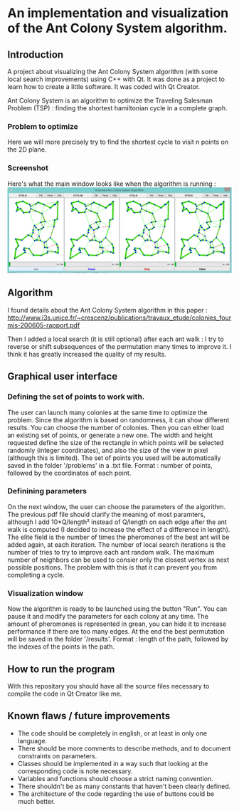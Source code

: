 # An implementation and visualization of the Ant Colony System algorithm.

## Introduction
A project about visualizing the Ant Colony System algorithm (with some local search improvements) using C++ with Qt. It was done as a project to learn how to create a little software. It was coded with Qt Creator.

Ant Colony System is an algorithm to optimize the Traveling Salesman Problem (TSP) : finding the shortest hamiltonian cycle in a complete graph.

### Problem to optimize
Here we will more precisely try to find the shortest cycle to visit n points on the 2D plane.

### Screenshot
Here's what the main window looks like when the algorithm is running :
![image](https://raw.githubusercontent.com/Bleuje/antcolonysystem-tsp-qt/master/vwindow.png)

## Algorithm
I found details about the Ant Colony System algorithm in this paper :
http://www.i3s.unice.fr/~crescenz/publications/travaux_etude/colonies_fourmis-200605-rapport.pdf

Then I added a local search (it is still optional) after each ant walk : I try to reverse or shift subsequences of the permutation many times to improve it. I think it has greatly increased the quality of my results. 

## Graphical user interface
### Defining the set of points to work with.
The user can launch many colonies at the same time to optimize the problem. Since the algorithm is based on randomness, it can show different results.
You can choose the number of colonies.
Then you can either load an existing set of points, or generate a new one. The width and height requested define the size of the rectangle in which points will be selected randomly (integer coordinates), and also the size of the view in pixel (although this is limited).
The set of points you used will be automatically saved in the folder '/problems' in a .txt file.
Format : number of points, followed by the coordinates of each point.

### Definining parameters
On the next window, the user can choose the parameters of the algorithm. The previous pdf file should clarify the meaning of most paramters, although I add 10*Q/length² instead of Q/length on each edge after the ant walk is computed (I decided to increase the effect of a difference in length).
The elite field is the number of times the pheromones of the best ant will be added again, at each iteration.
The number of local search iterations is the number of tries to try to improve each ant random walk.
The maximum number of neighbors can be used to consier only the closest vertex as next possible positions. The problem with this is that it can prevent you from completing a cycle.

### Visualization window
Now the algorithm is ready to be launched using the button "Run". You can pause it and modify the parameters for each colony at any time. The amount of pheromones is represented in grean, you can hide it to increase performance if there are too many edges. At the end the best permutation will be saved in the folder '/results'.
Format : length of the path, followed by the indexes of the points in the path.

## How to run the program
With this repositary you should have all the source files necessary to compile the code in Qt Creator like me.

## Known flaws / future improvements
- The code should be completely in english, or at least in only one language.
- There should be more comments to describe methods, and to document constraints on parameters.
- Classes should be implemented in a way such that looking at the corresponding code is note necessary.
- Variables and functions should choose a strict naming convention.
- There shouldn't be as many constants that haven't been clearly defined.
- The architecture of the code regarding the use of buttons could be much better.
